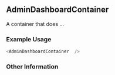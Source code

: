 ## AdminDashboardContainer
A container that does ...

### Example Usage

```js
<AdminDashboardContainer  />
```


### Other Information

